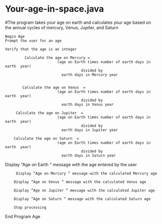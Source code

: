 # Your-age-in-space.java

#The program takes your age on earth and calculates your age based on the annual cycles of mercury, Venus, Jupiter, and Saturn

	Begin Age
	Prompt the user for an age

	Verify that the age is an integer

          	 Calculate the age on Mercury = 
                            (age on Earth times number of earth days in earth  year)                                   
                                       divided by   
                              earth days in Mercury year


        	Calculate the age on Venus  = 
                            (age on Earth times number of earth days in earth  year)                                   
                                       divided by   
                              earth days in Venus year

     	 Calculate the age on Jupiter  = 
                            (age on Earth times number of earth days in earth  year)                                   
                                       divided by   
                              earth days in Jupiter year

      	Calculate the age on Saturn  = 
                            (age on Earth times number of earth days in earth  year)                                   
                                       divided by   
                              earth days in Saturn year
Display  “Age on Earth  “ message with the age entered by the user

      	 Display “Age on Mercury “ message with the calculated Mercury age 

      	Display “Age on Venus “ message with the calculated Venus age

      	Display “Age on Jupiter “ message with the calculated Jupiter age
  
     	Display “Age on Saturn “ message with the calculated Saturn age

     	Stop processing

End Program Age
